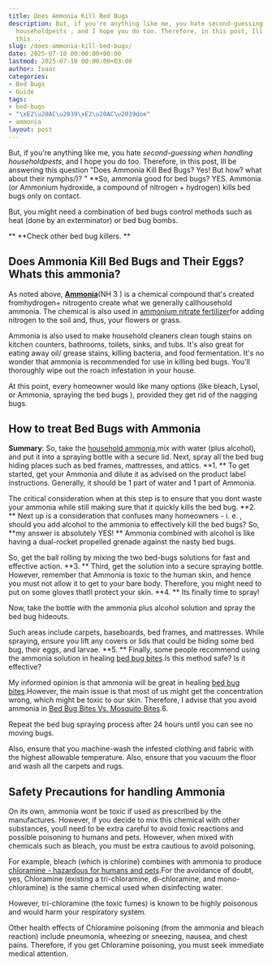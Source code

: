 ```yaml
---
title: Does Ammonia Kill Bed Bugs
description: But, if you're anything like me, you hate second-guessing when handling
  householdpests , and I hope you do too. Therefore, in this post, Ill be answering
  this...
slug: /does-ammonia-kill-bed-bugs/
date: 2025-07-10 00:00:00+00:00
lastmod: 2025-07-10 00:00:00+03:00
author: Isaac
categories:
- Bed Bugs
- Guide
tags:
- bed-bugs
- "\xE2\u20AC\u2039\xE2\u20AC\u2039doe"
- ammonia
layout: post
---
```

But, if you're anything like me, you hate *second-guessing when handling householdpests*, and I hope you do too. Therefore, in this post, Ill be answering this question "Does Ammonia Kill Bed Bugs? Yes! But how? what about their nymphs/)? " **So, ammonia good for bed bugs? YES. Ammonia (or Ammonium hydroxide, a compound of nitrogen + hydrogen) kills bed bugs only on contact.

But, you might need a combination of bed bugs control methods such as heat (done by an exterminator) or bed bug bombs.

** **Check other bed bug killers. **

##  Does Ammonia Kill Bed Bugs and Their Eggs? Whats this ammonia?

As noted above, [**Ammonia**](https://en.wikipedia.org/wiki/Ammonia)(NH 3 ) is a chemical compound that's created fromhydrogen+ nitrogento create what we generally callhousehold ammonia. The chemical is also used in [ammonium nitrate fertilizer](https://www.tfi.org/sites/default/files/documents/ammoniafactsheet.pdf)for adding nitrogen to the soil and, thus, your flowers or grass.

Ammonia is also used to make household cleaners clean tough stains on kitchen counters, bathrooms, toilets, sinks, and tubs. It's also great for eating away oil/ grease stains, killing bacteria, and food fermentation. It's no wonder that ammonia is recommended for use in killing bed bugs. You'll thoroughly wipe out the roach infestation in your house.

At this point, every homeowner would like many options (like bleach, Lysol, or Ammonia, spraying the bed bugs ), provided they get rid of the nagging bugs.

##  How to treat Bed Bugs with Ammonia

**Summary**: So, take the [household ammonia](https://www.amazon.com/dp/B00LOUJOUC/?tag=p-policy-20),mix with water (plus alcohol), and put it into a spraying bottle with a secure lid. Next, spray all the bed bug hiding places such as bed frames, mattresses, and attics. **1. ** To get started, get your Ammonia and dilute it as advised on the product label instructions. Generally, it should be 1 part of water and 1 part of Ammonia.

The critical consideration when at this step is to ensure that you dont waste your ammonia while still making sure that it quickly kills the bed bug. **2. ** Next up is a consideration that confuses many homeowners - i. e. , should you add alcohol to the ammonia to effectively kill the bed bugs? So, **my answer is absolutely YES! ** Ammonia combined with alcohol is like having a dual-rocket propelled grenade against the nasty bed bugs.

So, get the ball rolling by mixing the two bed-bugs solutions for fast and effective action. **3. ** Third, get the solution into a secure spraying bottle. However, remember that Ammonia is toxic to the human skin, and hence you must not allow it to get to your bare body. Therefore, you might need to put on some gloves thatll protect your skin. **4. ** Its finally time to spray!

Now, take the bottle with the ammonia plus alcohol solution and spray the bed bug hideouts.

Such areas include carpets, baseboards, bed frames, and mattresses. While spraying, ensure you lift any covers or lids that could be hiding some bed bug, their eggs, and larvae. **5. ** Finally, some people recommend using the ammonia solution in healing [bed bug bites](https://pestpolicy.com/pictures-of-bed-bug-bites/).Is this method safe? Is it effective?

My informed opinion is that ammonia will be great in healing [bed bug bites](https://pestpolicy.com/can-bed-bugs-bite-through-clothing/).However, the main issue is that most of us might get the concentration wrong, which might be toxic to our skin. Therefore, I advise that you avoid ammonia in [Bed Bug Bites Vs. Mosquito Bites](https://pestpolicy.com/bed-bug-bites-vs-mosquito-bites/).6.

Repeat the bed bug spraying process after 24 hours until you can see no moving bugs.

Also, ensure that you machine-wash the infested clothing and fabric with the highest allowable temperature. Also, ensure that you vacuum the floor and wash all the carpets and rugs.

##  Safety Precautions for handling Ammonia

On its own, ammonia wont be toxic if used as prescribed by the manufactures. However, if you decide to mix this chemical with other substances, youll need to be extra careful to avoid toxic reactions and possible poisoning to humans and pets. However, when mixed with chemicals such as bleach, you must be extra cautious to avoid poisoning.

For example, bleach (which is chlorine) combines with ammonia to produce [chloramine - hazardous for humans and pets](https://www.thoughtco.com/bleach-and-ammonia-chemical-reaction-609280).For the avoidance of doubt, yes, Chloramine (existing a tri-chloramine, di-chloramine, and mono-chloramine) is the same chemical used when disinfecting water.

However, tri-chloramine (the toxic fumes) is known to be highly poisonous and would harm your respiratory system.

Other health effects of Chloramine poisoning (from the ammonia and bleach reaction) include pneumonia, wheezing or sneezing, nausea, and chest pains. Therefore, if you get Chloramine poisoning, you must seek immediate medical attention.
